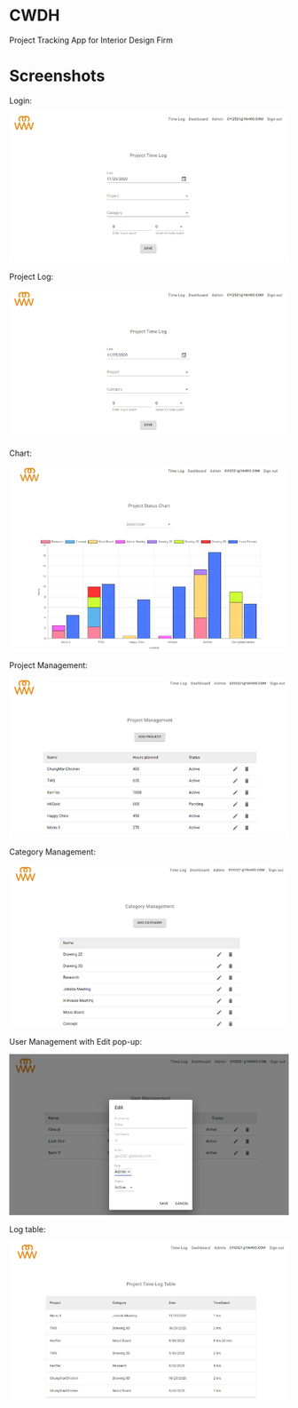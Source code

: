 # CWDH

Project Tracking App for Interior Design Firm

# Screenshots

Login:

![Alt text](images/login.png)

Project Log:

![Alt text](images/log.png)

Chart:

![Alt text](images/chart.png)

Project Management:

![Alt text](images/project.png)

Category Management:

![Alt text](images/category.png)

User Management with Edit pop-up:

![Alt text](images/user.png)

Log table:

![Alt text](images/table.png)
